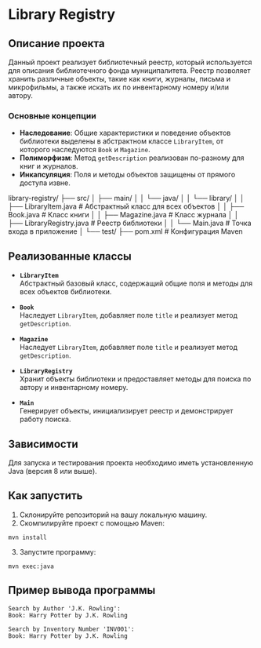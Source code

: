 # Library Registry

## Описание проекта

Данный проект реализует библиотечный реестр, который используется для описания библиотечного фонда муниципалитета. Реестр позволяет хранить различные объекты, такие как книги, журналы, письма и микрофильмы, а также искать их по инвентарному номеру и/или автору.

### Основные концепции
- **Наследование**: Общие характеристики и поведение объектов библиотеки выделены в абстрактном классе `LibraryItem`, от которого наследуются `Book` и `Magazine`.
- **Полиморфизм**: Метод `getDescription` реализован по-разному для книг и журналов.
- **Инкапсуляция**: Поля и методы объектов защищены от прямого доступа извне.

library-registry/ 
├── src/ 
│ ├── main/ 
│ │ └── java/ 
│ │ └── library/ 
│ │ ├── LibraryItem.java # Абстрактный класс для всех объектов 
│ │ ├── Book.java # Класс книги 
│ │ ├── Magazine.java # Класс журнала 
│ │ ├── LibraryRegistry.java # Реестр библиотеки 
│ │ └── Main.java # Точка входа в приложение 
│ └── test/
├── pom.xml # Конфигурация Maven

## Реализованные классы

- **`LibraryItem`**  
  Абстрактный базовый класс, содержащий общие поля и методы для всех объектов библиотеки.

- **`Book`**  
  Наследует `LibraryItem`, добавляет поле `title` и реализует метод `getDescription`.

- **`Magazine`**  
  Наследует `LibraryItem`, добавляет поле `title` и реализует метод `getDescription`.

- **`LibraryRegistry`**  
  Хранит объекты библиотеки и предоставляет методы для поиска по автору и инвентарному номеру.

- **`Main`**  
  Генерирует объекты, инициализирует реестр и демонстрирует работу поиска.


## Зависимости
Для запуска и тестирования проекта необходимо иметь установленную Java (версия 8 или выше).

## Как запустить
1. Склонируйте репозиторий на вашу локальную машину.
2. Скомпилируйте проект с помощью Maven:
```
mvn install
```
3. Запустите программу:
```
mvn exec:java
```

## Пример вывода программы
```
Search by Author 'J.K. Rowling':
Book: Harry Potter by J.K. Rowling

Search by Inventory Number 'INV001':
Book: Harry Potter by J.K. Rowling
```